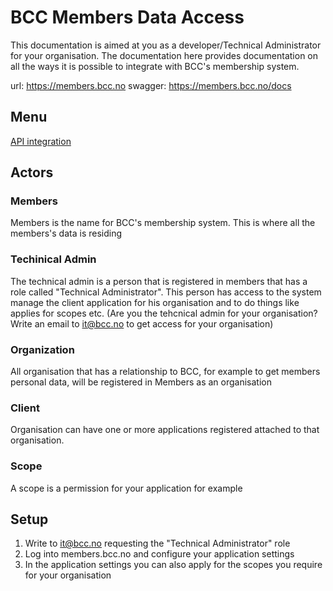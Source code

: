 # BCC Members Data Access
This documentation is aimed at you as a developer/Technical Administrator for your organisation. The documentation here provides documentation on all the ways it is possible to integrate with BCC's membership system. 

url: https://members.bcc.no
swagger: https://members.bcc.no/docs

## Menu
[API integration](api-integration.md)

## Actors
### Members
Members is the name for BCC's membership system. This is where all the members's data is residing
### Techinical Admin
The technical admin is a person that is registered in members that has a role called "Technical Administrator". This person has access to the system manage the client application for his organisation and to do things like applies for scopes etc. (Are you the tehcnical admin for your organisation? Write an email to it@bcc.no to get access for your organisation)
### Organization
All organisation that has a relationship to BCC, for example to get members personal data, will be registered in Members as an organisation
### Client
Organisation can have one or more applications registered attached to that organisation.
### Scope
A scope is a permission for your application for example 

## Setup
1. Write to it@bcc.no requesting the "Technical Administrator" role
2. Log into members.bcc.no and configure your application settings
3. In the application settings you can also apply for the scopes you require for your organisation
